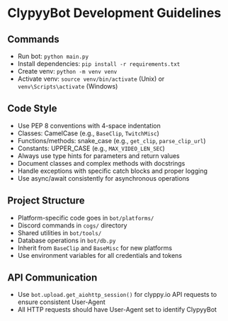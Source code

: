 # ClypyyBot Development Guidelines

## Commands
- Run bot: `python main.py`
- Install dependencies: `pip install -r requirements.txt`
- Create venv: `python -m venv venv`
- Activate venv: `source venv/bin/activate` (Unix) or `venv\Scripts\activate` (Windows)

## Code Style
- Use PEP 8 conventions with 4-space indentation
- Classes: CamelCase (e.g., `BaseClip`, `TwitchMisc`)
- Functions/methods: snake_case (e.g., `get_clip`, `parse_clip_url`)
- Constants: UPPER_CASE (e.g., `MAX_VIDEO_LEN_SEC`)
- Always use type hints for parameters and return values
- Document classes and complex methods with docstrings
- Handle exceptions with specific catch blocks and proper logging
- Use async/await consistently for asynchronous operations

## Project Structure
- Platform-specific code goes in `bot/platforms/`
- Discord commands in `cogs/` directory
- Shared utilities in `bot/tools/`
- Database operations in `bot/db.py`
- Inherit from `BaseClip` and `BaseMisc` for new platforms
- Use environment variables for all credentials and tokens

## API Communication
- Use `bot.upload.get_aiohttp_session()` for clyppy.io API requests to ensure consistent User-Agent
- All HTTP requests should have User-Agent set to identify ClypyyBot
